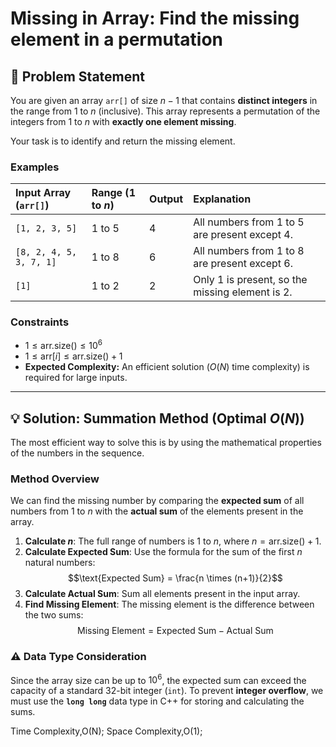 # Missing in Array: Find the missing element in a permutation

## 🔗 Problem Statement

You are given an array `arr[]` of size $n-1$ that contains **distinct integers** in the range from $1$ to $n$ (inclusive). This array represents a permutation of the integers from $1$ to $n$ with **exactly one element missing**.

Your task is to identify and return the missing element.

### Examples

| Input Array (`arr[]`) | Range ($1$ to $n$) | Output | Explanation |
| :--- | :--- | :--- | :--- |
| `[1, 2, 3, 5]` | $1$ to $5$ | $4$ | All numbers from $1$ to $5$ are present except $4$. |
| `[8, 2, 4, 5, 3, 7, 1]` | $1$ to $8$ | $6$ | All numbers from $1$ to $8$ are present except $6$. |
| `[1]` | $1$ to $2$ | $2$ | Only $1$ is present, so the missing element is $2$. |

### Constraints

* $1 \le \text{arr.size()} \le 10^6$
* $1 \le \text{arr}[i] \le \text{arr.size()} + 1$
* **Expected Complexity:** An efficient solution ($O(N)$ time complexity) is required for large inputs.

---

## 💡 Solution: Summation Method (Optimal $O(N)$)

The most efficient way to solve this is by using the mathematical properties of the numbers in the sequence.

### Method Overview

We can find the missing number by comparing the **expected sum** of all numbers from $1$ to $n$ with the **actual sum** of the elements present in the array.

1.  **Calculate $n$**: The full range of numbers is $1$ to $n$, where $n = \text{arr.size()} + 1$.
2.  **Calculate Expected Sum**: Use the formula for the sum of the first $n$ natural numbers:
    $$\text{Expected Sum} = \frac{n \times (n+1)}{2}$$
3.  **Calculate Actual Sum**: Sum all elements present in the input array.
4.  **Find Missing Element**: The missing element is the difference between the two sums:
    $$\text{Missing Element} = \text{Expected Sum} - \text{Actual Sum}$$

### ⚠️ Data Type Consideration

Since the array size can be up to $10^6$, the expected sum can exceed the capacity of a standard 32-bit integer (`int`). To prevent **integer overflow**, we must use the **`long long`** data type in C++ for storing and calculating the sums.


Time Complexity,O(N);
Space Complexity,O(1);